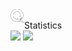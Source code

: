 <div>
<a href="https://qiwi.com/n/JUSHE892">
  <img align="left" width="22px" src="icons8_qiwi_500px.png" />
</a>
</div>
<br>
Statistics
<div>
    <img src="https://github-readme-stats.vercel.app/api/top-langs/?username=inkve&langs_count=10&count_private=true&layout=compact&theme=dark&hide_border=true">
    <img src="https://github-readme-stats.vercel.app/api?username=inkve&show_icons=true&hide_border=true&theme=dark&count_private=true&line_height=28">
</div>
